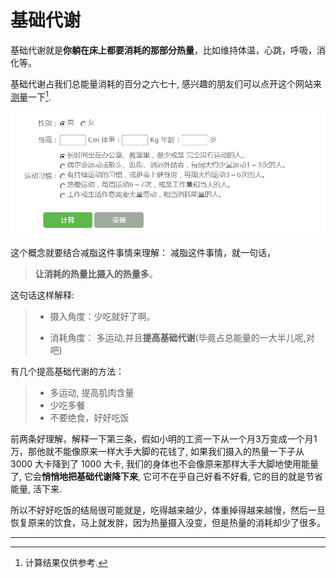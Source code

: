# 基础代谢

基础代谢就是**你躺在床上都要消耗的那部分热量**，比如维持体温，心跳，呼吸，消化等。

基础代谢占我们总能量消耗的百分之六七十, 感兴趣的朋友们可以点开这个网站来[测量](http://www.erun360.com/channels/tools/BMR.aspx)一下[^1].

![](https://github.com/caoxuCarlos/a-fitness-guide-for-college-students/blob/master/images/basic-metabolism1.png?raw=true)

这个概念就要结合减脂这件事情来理解：
减脂这件事情，就一句话，

>  **让消耗的热量比摄入的热量多**。

这句话这样解释:

> * 摄入角度：少吃就好了啊。
>
> * 消耗角度：
>   多运动,并且**提高基础代谢**(毕竟占总能量的一大半儿呢,对吧)

有几个提高基础代谢的方法：

> * 多运动, 提高肌肉含量
> * 少吃多餐
> * 不要绝食，好好吃饭

前两条好理解，解释一下第三条，假如小明的工资一下从一个月3万变成一个月1万，那他就不能像原来一样大手大脚的花钱了, 如果我们摄入的热量一下子从 3000 大卡降到了 1000 大卡, 我们的身体也不会像原来那样大手大脚地使用能量了, 它会**悄悄地把基础代谢降下来**, 它可不在乎自己好看不好看, 它的目的就是节省能量, 活下来.

所以不好好吃饭的结局很可能就是，吃得越来越少，体重掉得越来越慢，然后一旦恢复原来的饮食，马上就发胖，因为热量摄入没变，但是热量的消耗却少了很多。

---

[^1]: 计算结果仅供参考.